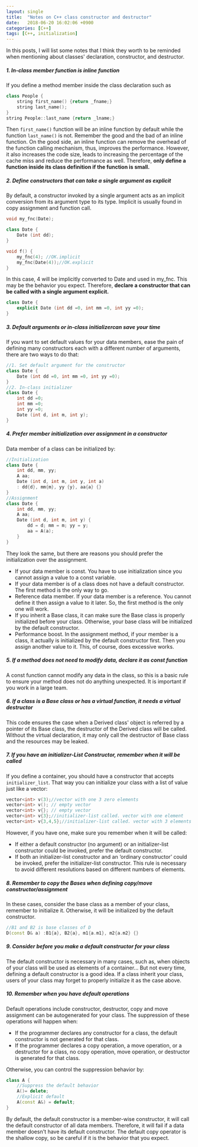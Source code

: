 ```yaml
---
layout: single
title:  "Notes on C++ class constructor and destructor"
date:   2018-06-20 16:02:06 +0900
categories: [C++]
tags: [C++, initialization]
---
```


In this posts, I will list some notes that I think they worth to be reminded when mentioning about classes' declaration, constructor, and destructor.

##### 1. In-class member function is inline function
If you define a method member inside the class declaration such as
```cpp
class People {
	string first_name() {return _fname;}
    string last_name();
}
string People::last_name {return _lname;}
```
Then `first_name()` function will be an inline function by default while the function `last_name()` is not. Remember the good and the bad of an inline function. On the good side, an inline function can remove the overhead of the function calling mechanism, thus, improves the performance. However, it also increases the code size, leads to increasing the percentage of the cache miss and reduce the performance as well. Therefore, __only define a function inside its class definition if the function is small.__

##### 2. Define constructors that can take a single argument as explicit
By default, a constructor invoked by a single argument acts as an implicit conversion from its argument type to its type. Implicit is usually found in copy assignment and function call.
```cpp
void my_fnc(Date);

class Date {
	Date (int dd);
}

void f() {
	my_fnc(4); //OK.implicit
    my_fnc(Date(4));//OK.explicit
}
```
In this case, 4 will be implicitly converted to Date and used in my_fnc. This may be the behavior you expect. Therefore, **declare a constructor that can be called with a single argument explicit.**
```cpp
class Date {
	explicit Date (int dd =0, int mm =0, int yy =0);
}
```

##### 3. Default arguments or in-class initializercan save your time
If you want to set default values for your data members, ease the pain of defining many constructors each with a different number of arguments, there are two ways to do that:
```cpp
//1. Set default argument for the constructor
class Date {
	Date (int dd =0, int mm =0, int yy =0);
}
//2. In-class initializer
class Date {
	int dd =0;
    int mm =0;
    int yy =0;
	Date (int d, int m, int y);
}
```
##### 4. Prefer member initialization over assignment in a constructor
Data member of a class can be initialized by:
```cpp
//Initialization
class Date {
	int dd, mm, yy;
    A aa;
	Date (int d, int m, int y, int a)
    : dd{d}, mm{m}, yy {y}, aa{a} {}
}
//Assignment
class Date {
	int dd, mm, yy;
    A aa;
	Date (int d, int m, int y) {
    	dd = d; mm = m; yy = y;
        aa = A(a);
    }
}
```
They look the same, but there are reasons you should prefer the initialization over the assignment.
- If your data member is const. You have to use initialization since you cannot assign a value to a const variable.
- If your data member is of a class does not have a default constructor. The first method is the only way to go.
- Reference data member. If your data member is a reference. You cannot define it then assign a value to it later. So, the first method is the only one will work.
- If you inherit a Base class, it can make sure the Base class is properly initialized before your class. Otherwise, your base class will be initialized by the default constructor.
- Performance boost. In the assignment method, if your member is a class, it actually is initialized by the default constructor first. Then you assign another value to it. This, of course, does excessive works.

##### 5. If a method does not need to modify data, declare it as const function
A const function cannot modify any data in the class, so this is a basic rule to ensure your method does not do anything unexpected. It is important if you work in a large team.
##### 6. If a class is a Base class or has a virtual function, it needs a virtual destructor
This code ensures the case when a Derived class' object is referred by a pointer of its Base class, the destructor of the Derived class will be called. Without the virtual declaration, it may only call the destructor of Base class  and the resources may be leaked.

##### 7. If you have an initializer-List Constructor, remember when it will be called
If you define a container, you should have a constructor that accepts `initializer_list`. That way you can initialize your class with a list of value just like a vector:
```cpp
vector<int> v(3);//vector with one 3 zero elements
vector<int> v(); // empty vector
vector<int> v{}; // empty vector
vector<int> v{3};//initializer-list called. vector with one element
vector<int> v{3,4,5};//initializer-list called. vector with 3 elements 3, 4 and 5
```
However, if you have one, make sure you remember when it will be called:
- If either a default constructor (no argument) or an initializer-list constructor could be invoked, prefer the default constructor.
- If both an initializer-list constructor and an ‘ordinary constructor’ could be invoked, prefer the initializer-list constructor. This rule is necessary to avoid different resolutions based on different numbers of elements.

##### 8. Remember to copy the Bases when defining copy/move constructor/assignment
In these cases, consider the base class as a member of your class, remember to initialize it. Otherwise, it will be initialized by the default constructor.
```cpp
//B1 and B2 is base classes of D
D(const D& a) :B1{a}, B2{a}, m1{a.m1}, m2{a.m2} {}
```
##### 9. Consider before you make a default constructor for your class
The default constructor is necessary in many cases, such as, when objects of your class will be used as elements of a container... But not every time, defining a default constructor is a good idea. If a class inherit your class, users of your class may forget to properly initialize it as the case above.

##### 10. Remember when you have default operations
Default operations include constructor, destructor, copy and move assignment can be autogenerated for your class. The suppression of these operations will happen when:
- If the programmer declares any constructor for a class, the default constructor is not generated for that class.
- If the programmer declares a copy operation, a move operation, or a destructor for a class, no copy operation, move operation, or destructor is generated for that class.

Otherwise, you can control the suppression behavior by:
```cpp
class A {
	//Suppress the default behavior
    A()= delete;
	//Explicit default
    A(const A&) = default;
}
```
By default, the default constructor is a member-wise constructor, it will call the default constructor of all data members. Therefore, it will fail if a data member doesn't have its default constructor. The default copy operator is the shallow copy, so be careful if it is the behavior that you expect.


